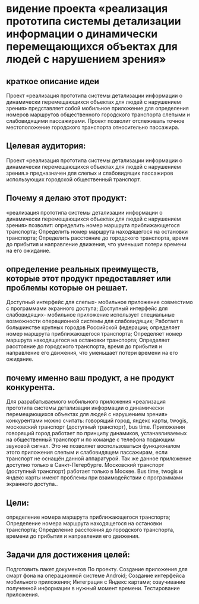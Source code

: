 # видение проекта «реализация прототипа системы детализации информации о динамически перемещающихся объектах для людей с нарушением зрения»
## краткое описание идеи
Проект «реализация прототипа системы детализации информации о динамически перемещающихся объектах для людей с нарушением зрения» представляет собой мобильное приложение для определения номеров маршрутов общественного городского транспорта слепыми и слабовидящими пассажирами. Проект позволит отслеживать точное местоположение городского транспорта относительно пассажира.

## Целевая аудитория:
Проект «реализация прототипа системы детализации информации о динамически перемещающихся объектах для людей с нарушением зрения.» предназначен для слепых и слабовидящих пассажиров использующих городской общественный транспорт.

## Почему я делаю этот продукт:
«реализация прототипа системы детализации информации о динамически перемещающихся объектах для людей с нарушением зрения» позволит:
определить номер маршрута приближающегося транспорта;
Определить номер маршрута находящегося на остановки транспорта;
Определить расстояние до городского транспорта, время до прибытия и направление движения, что уменьшит потери времени на его ожидание.

## определение реальных преимуществ, которые этот продукт предоставляет или проблемы которые он решает.
Доступный интерфейс для слепых- мобильное приложение совместимо с программами экранного доступа;
Доступный интерфейс для слабовидящих- мобильное приложение использует специальные возможности операционной системы для слабовидящих;
Работает в большинстве крупных городов Российской федерации;
определяет номер маршрута приближающегося транспорта;
Определяет номер маршрута находящегося на остановки транспорта;
Определяет расстояние до городского транспорта, время до прибытия и направление его движения, что уменьшает потери времени на его ожидание.

## почему именно ваш продукт, а не продукт конкурента.
Для разрабатываемого мобильного  приложения «реализация прототипа системы детализации информации о динамически перемещающихся объектах для людей с нарушением зрения» конкурентами можно считать: говорящий город, яндекс карты, twogis, московский транспорт (доступный транспорт), bus time.
Приложения говорящий город работает по принципу динамиков, устанавливаемых на общественный транспорт и по команде с телефона подающим звуковой сигнал. Это не позволяет воспользоваться функционалом этого приложения слепым и слабовидящем пассажирам, если транспорт не оснащён данной аппаратурой. Так же данное приложение доступно только в Санкт-Петербурге.
Московский транспорт (доступный транспорт) работает только в Москве. Bus time, twogis и яндекс карты имеют проблемы при взаимодействии с программами экранного доступа..

## Цели:
определение номера маршрута приближающегося транспорта;
Определение номера маршрута находящегося на остановки транспорта;
Определение расстояния до городского транспорта, времени до прибытия и направления его движения.

## Задачи для достижения целей:
Подготовить пакет документов По проекту.
Создание приложения для смарт фона на операционной системе Android;
Создание интерфейса мобильного приложения;
Интеграция с Яндекс картами;
озвучивание полученной информации в нужный момент времени.
Тестирование приложения.
